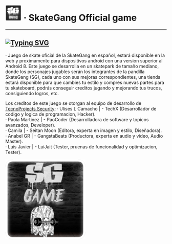 # <img src="https://github.com/Mr-TechX/SkateGang-Game/blob/Main/img/bn2.png?raw=true" width="50px"> · SkateGang Official game
-----
[![Typing SVG](https://readme-typing-svg.herokuapp.com?color=%23CDCDCD&size=25&lines=SkateGang+%7C+Game;Code+%7C+Project)](https://git.io/typing-svg) <br>
-----
· Juego de skate oficial de la SkateGang en español, estará disponible en la web y proximamente para dispositivos android con una version superior al Android 8.
Este juego se desarrolla en un skatepark de tamaño mediano, donde los personajes jugables serán los integrantes de la pandilla SkateGang (SG), cada uno con sus
mejoras correspondientes, una tienda estará disponible para que cambies tu estilo y compres nuevas partes para tu skateboard, podrás conseguir creditos jugando
y mejorando tus trucos, consiguiendo logros, etc.

Los creditos de este juego se otorgan al equipo de desarrollo de [TecnoProjects Security](https://web.tecnoprojects.repl.co):
· Ulises L Camacho  | - TechX (Desarrollador de codigo y logica de programacion, Hacker). </br>
· Paola Martinez    | - PaoCoder (Desarrolladora de software y topicos avanzados, Developer). </br>
· Camila            | - Seitan Moon (Editora, experta en imagen y estilo, Diseñadora). </br>
· Anabel GR         | - GangstaBeats (Productora, experta en audio y video, Audio Master). </br>
· Luis Javier       | - LuiJait (Tester, pruenas de funcionalidad y optimizacion, Tester). </br>

<img src="https://github.com/Mr-TechX/SkateGang-Game/blob/Main/img/banner.png?raw=true" width="250px">
